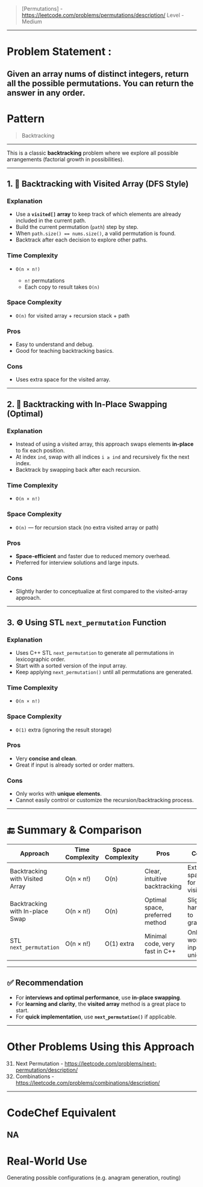 > [Permutations] - https://leetcode.com/problems/permutations/description/
> Level - Medium
--------------------------------------------------------------------------------------------------------------------------------------
# Problem Statement : 

Given an array nums of distinct integers, return all the possible permutations. You can return the answer in any order.
--------------------------------------------------------------------------------------------------------------------------------------
# Pattern
> Backtracking
--------------------------------------------------------------------------------------------------------------------------------------
This is a classic **backtracking** problem where we explore all possible arrangements (factorial growth in possibilities).

---

## 1. 🔁 Backtracking with Visited Array (DFS Style)

### **Explanation**

* Use a **`visited[]` array** to keep track of which elements are already included in the current path.
* Build the current permutation (`path`) step by step.
* When `path.size() == nums.size()`, a valid permutation is found.
* Backtrack after each decision to explore other paths.

### **Time Complexity**

* `O(n × n!)`

  * `n!` permutations
  * Each copy to result takes `O(n)`

### **Space Complexity**

* `O(n)` for visited array + recursion stack + path

### **Pros**

* Easy to understand and debug.
* Good for teaching backtracking basics.

### **Cons**

* Uses extra space for the visited array.

---

## 2. 🔄 Backtracking with In-Place Swapping (Optimal)

### **Explanation**

* Instead of using a visited array, this approach swaps elements **in-place** to fix each position.
* At index `ind`, swap with all indices `i ≥ ind` and recursively fix the next index.
* Backtrack by swapping back after each recursion.

### **Time Complexity**

* `O(n × n!)`

### **Space Complexity**

* `O(n)` — for recursion stack (no extra visited array or path)

### **Pros**

* **Space-efficient** and faster due to reduced memory overhead.
* Preferred for interview solutions and large inputs.

### **Cons**

* Slightly harder to conceptualize at first compared to the visited-array approach.

---

## 3. ⚙️ Using STL `next_permutation` Function

### **Explanation**

* Uses C++ STL `next_permutation` to generate all permutations in lexicographic order.
* Start with a sorted version of the input array.
* Keep applying `next_permutation()` until all permutations are generated.

### **Time Complexity**

* `O(n × n!)`

### **Space Complexity**

* `O(1)` extra (ignoring the result storage)

### **Pros**

* Very **concise and clean**.
* Great if input is already sorted or order matters.

### **Cons**

* Only works with **unique elements**.
* Cannot easily control or customize the recursion/backtracking process.

---

# 🔚 Summary & Comparison

| Approach                        | Time Complexity | Space Complexity | Pros                            | Cons                          |
| ------------------------------- | --------------- | ---------------- | ------------------------------- | ----------------------------- |
| Backtracking with Visited Array | O(n × n!)       | O(n)             | Clear, intuitive backtracking   | Extra space for visited[]     |
| Backtracking with In-place Swap | O(n × n!)       | O(n)             | Optimal space, preferred method | Slightly harder to grasp      |
| STL `next_permutation`          | O(n × n!)       | O(1) extra       | Minimal code, very fast in C++  | Only works if input is unique |

---

## ✅ Recommendation

* For **interviews and optimal performance**, use **in-place swapping**.
* For **learning and clarity**, the **visited array** method is a great place to start.
* For **quick implementation**, use **`next_permutation()`** if applicable.
--------------------------------------------------------------------------------------------------------------------------------------
# Other Problems Using this Approach
31. Next Permutation - https://leetcode.com/problems/next-permutation/description/
77. Combinations - https://leetcode.com/problems/combinations/description/
--------------------------------------------------------------------------------------------------------------------------------------
# CodeChef Equivalent
NA
--------------------------------------------------------------------------------------------------------------------------------------
# Real-World Use
Generating possible configurations (e.g. anagram generation, routing) 